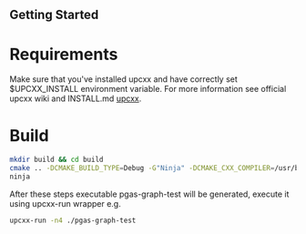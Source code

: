 ## Getting Started

# Requirements

Make sure that you've installed upcxx and have correctly set $UPCXX_INSTALL environment variable.
For more information see official upcxx wiki and INSTALL.md [upcxx](https://bitbucket.org/berkeleylab/upcxx/wiki/Home).

# Build

```sh
mkdir build && cd build
cmake .. -DCMAKE_BUILD_TYPE=Debug -G"Ninja" -DCMAKE_CXX_COMPILER=/usr/bin/g++ 
ninja
```

After these steps executable pgas-graph-test will be generated, execute it using upcxx-run wrapper e.g.

```sh
upcxx-run -n4 ./pgas-graph-test
```

